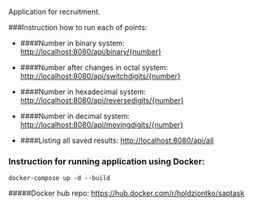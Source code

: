 Application for recruitment.

###Instruction how to run each of points:

- ####Number in binary system:
<http://localhost:8080/api/binary/{number}>

- ####Number after changes in octal system:
<http://localhost:8080/api/switchdigits/{number}>

- ####Number in hexadecimal system:
<http://localhost:8080/api/reversedigits/{number}>

- ####Number in decimal system:
<http://localhost:8080/api/movingdigits/{number}>

- ####Listing all saved results:
<http://localhost:8080/api/all>

### Instruction for running application using Docker:
`docker-compose up -d --build` 

#####Docker hub repo:
<https://hub.docker.com/r/holdziontko/saptask>



